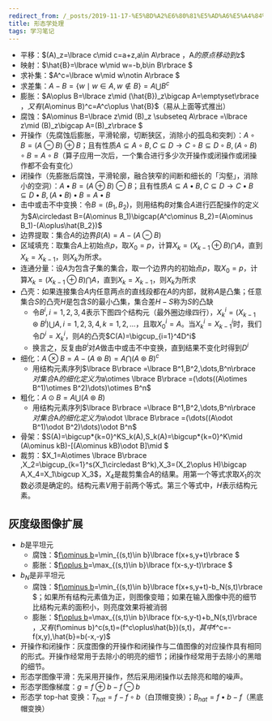 ```yaml
---
redirect_from: /_posts/2019-11-17-%E5%BD%A2%E6%80%81%E5%AD%A6%E5%A4%84%E7%90%86/
title: 形态学处理
tags: 学习笔记
---
```


- 平移：$(A)_z=\lbrace c\mid c=a+z,a\in A\rbrace $，$A$的原点移动到$z$
- 映射：$\hat{B}=\lbrace w\mid w=-b,b\in B\rbrace $
- 求补集：$A^c=\lbrace w\mid w\notin A\rbrace $
- 求差集：$A-B=\lbrace w\mid w\in A,w \notin B\rbrace =A\bigcup B^c$
- 膨胀：$A\oplus B=\lbrace z\mid (\hat{B})_z\bigcap A=\emptyset\rbrace $，又有$(A\ominus B)^c=A^c\oplus \hat{B}$（易从上面等式推出）
- 腐蚀：$A\ominus B=\lbrace z\mid (B)_z \subseteq A\rbrace =\lbrace z\mid (B)_z\bigcap A=(B)_z\rbrace $
- 开操作（先腐蚀后膨胀，平滑轮廓，切断狭区，消除小的孤岛和突刺）：$A\circ B=(A\ominus B)\oplus B$；且有性质$A\subseteq A\circ B,C\subseteq D \to C\circ B \subseteq D\circ B,(A \circ B)\circ B=A\circ B$（算子应用一次后，一个集合进行多少次开操作或闭操作或闭操作都不会有变化）
- 闭操作（先膨胀后腐蚀，平滑轮廓，融合狭窄的间断和细长的「沟壑」，消除小的空洞）：$A\bullet B=(A\oplus B)\ominus B$；且有性质$A\subseteq A\bullet B,C\subseteq D \to C\bullet B \subseteq D\bullet B,(A \bullet B)\bullet B=A\bullet B$
- 击中或击不中变换：令$B=(B_1,B_2)$，则用结构$B$对集合$A$进行匹配操作的定义为$A\circledast B=(A\ominus B_1)\bigcap(A^c\ominus B_2)=(A\ominus B_1)-(A\oplus\hat{B_2})$
- 边界提取：集合$A$的边界$\beta(A)=A-(A\ominus B)$
- 区域填充：取集合$A$上初始点$p$，取$X_0=p$，计算$X_k=(X_{k-1}\oplus B)\bigcap A$，直到$X_k=X_{k-1}$，则$X_k$为所求。
- 连通分量：设$A$为包含子集的集合，取一个边界内的初始点$p$，取$X_0=p$，计算$X_k=(X_{k-1}\oplus B)\bigcap A$，直到$X_k=X_{k-1}$，则$X_k$为所求
- 凸壳：如果连接集合$A$内任意两点的直线段都在$A$的内部，就称$A$是凸集；任意集合$S$的凸壳$H$是包含$S$的最小凸集，集合差$H-S$称为$S$的凸缺
  - 令$B^i,i=1,2,3,4$表示下图四个结构元（最外圈边缘四行），$X_k^i=(X_{k-1}\circledast B^i)\bigcup A ,i=1,2,3,4,k=1,2,\dots$，且取$X_0^i=A$。当$X_k^i=X_{k-1}^i$时，我们令$D^i=X_k^i$，则$A$的凸壳$C(A)=\bigcup_{i=1}^4D^i$
  - 换言之，反复由$B^i$对$A$做击中或击不中变换，直到结果不变化时得到$D^i$
- 细化：$A\otimes B=A-(A\circledast B)=A\bigcap(A\circledast B)^c$
  - 用结构元素序列$\lbrace B\rbrace =\lbrace B^1,B^2,\dots,B^n\rbrace $对集合$A$的细化定义为$a\otimes \lbrace B\rbrace =(\dots((A\otimes B^1)\otimes B^2)\dots)\otimes B^n$
- 粗化：$A\odot B=A\bigcup (A\circledast B)$
  - 用结构元素序列$\lbrace B\rbrace =\lbrace B^1,B^2,\dots,B^n\rbrace $对集合$A$的细化定义为$a\odot \lbrace B\rbrace =(\dots((A\odot B^1)\odot B^2)\dots)\odot B^n$
- 骨架：$S(A)=\bigcup*{k=0}^KS_k(A),S_k(A)=\bigcup*{k=0}^K\mid (A\ominus kB)-[(A\ominus kB)\odot B]\mid $
- 裁剪：$X_1=A\otimes \lbrace B\rbrace ,X_2=\bigcup_{k=1}^s(X_1\circledast B^k),X_3=(X_2\oplus H)\bigcap A,X_4=X_1\bigcup X_3$，$X_4$是裁剪集合$A$的结果。用第一个等式求取$X_1$的次数必须是确定的。结构元素$V$用于前两个等式。第三个等式中，$H$表示结构元素。

## 灰度级图像扩展

- $b$是平坦元
  - 腐蚀：$[f\ominus b](x,y)=\min_{(s,t)\in b}\lbrace f(x+s,y+t)\rbrace $
  - 膨胀：$[f\oplus b](x,y)=\max_{(s,t)\in b}\lbrace f(x-s,y-t)\rbrace $
- $b_N$是非平坦元
  - 腐蚀：$[f\ominus b](x,y)=\min_{(s,t)\in b}\lbrace f(x+s,y+t)-b_N(s,t)\rbrace $；如果所有结构元素值为正，则图像变暗；如果在输入图像中亮的细节比结构元素的面积小，则亮度效果将被消弱
  - 膨胀：$[f\oplus b](x,y)=\max_{(s,t)\in b}\lbrace f(x-s,y-t)+b_N(s,t)\rbrace $，又有$(f\ominus b)^c(s,t)=(f^c\oplus\hat{b})(s,t)$，其中$f^c=-f(x,y),\hat{b}=b(-x,-y)$
- 开操作和闭操作：灰度图像的开操作和闭操作与二值图像的对应操作具有相同的形式。开操作经常用于去除小的明亮的细节；闭操作经常用于去除小的黑暗的细节。
- 形态学图像平滑：先采用开操作，然后采用闭操作以去除亮和暗的噪声。
- 形态学图像梯度：$g=f\oplus b-f\ominus b$
- 形态学 top-hat 变换：$T_{hat}=f-f\circ b$（白顶帽变换）；$B_{hat}=f\bullet b-f$（黑底帽变换）
